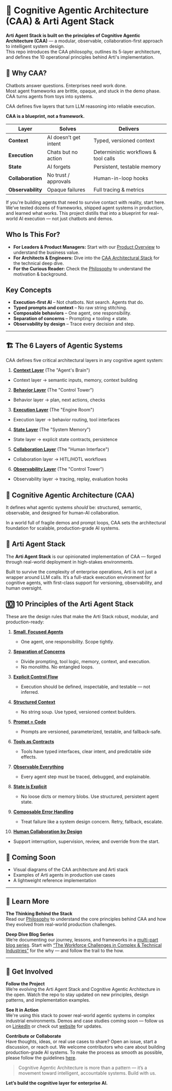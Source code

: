 # 🧠 Cognitive Agentic Architecture (CAA) & Arti Agent Stack

**Arti Agent Stack is built on the principles of Cognitive Agentic Architecture (CAA)** — a modular, observable, collaboration-first approach to intelligent system design.  
This repo introduces the CAA philosophy, outlines its 5-layer architecture, and defines the 10 operational principles behind Arti's implementation.

## 🚀 Why CAA?

Chatbots answer questions. Enterprises need work done.  
Most agent frameworks are brittle, opaque, and stuck in the demo phase.  
CAA turns agents from toys into systems.

CAA defines five layers that turn LLM reasoning into reliable execution.

**CAA is a blueprint, not a framework.**  

| Layer | Solves | Delivers |
|-------|--------|----------|
| **Context** | AI doesn’t get intent | Typed, versioned context |
| **Execution** | Chats but no action | Deterministic workflows & tool calls |
| **State** | AI forgets | Persistent, testable memory |
| **Collaboration** | No trust / approvals | Human-in-loop hooks |
| **Observability** | Opaque failures | Full tracing & metrics |

If you're building agents that need to survive contact with reality, start here. We’ve tested dozens of frameworks, shipped agent systems in production, and learned what works. This project distills that into a blueprint for real-world AI execution — not just chatbots and demos.


## Who Is This For?

*   **For Leaders & Product Managers:** Start with our [Product Overview](./product_overview.md) to understand the business value.
*   **For Architects & Engineers:** Dive into the [CAA Architectural Stack](./architecture.md) for the technical deep dive.
*   **For the Curious Reader:** Check the [Philosophy](./philosophy.md) to understand the motivation & background.


## Key Concepts

- **Execution-first AI** – Not chatbots. Not search. Agents that do.
- **Typed prompts and context** – No raw string stitching.
- **Composable behaviors** – One agent, one responsibility.
- **Separation of concerns** – Prompting ≠ tooling ≠ state.
- **Observability by design** – Trace every decision and step.

---

## 🏗️ The 6 Layers of Agentic Systems

CAA defines five critical architectural layers in any cognitive agent system:

1. [**Context Layer**](layers/01-context-layer.md) (The "Agent's Brain")
- Context layer → semantic inputs, memory, context building 

2. [**Behavior Layer**](layers/02-behavior-layer.md) (The "Control Tower")
- Behavior layer → plan, next actions, checks

3. [**Execution Layer**](layers/03-execution-layer.md) (The "Engine Room")
- Execution layer → behavior routing, tool interfaces 

4. [**State Layer**](layers/04-state-layer.md) (The "System Memory")
- State layer → explicit state contracts, persistence  

5. [**Collaboration Layer**](layers/05-collaboration-layer.md) (The "Human Interface")
- Collaboration layer → HITL/HOTL workflows  

6. [**Observability Layer**](layers/06-observability-layer.md) (The "Control Tower")
- Observability layer → tracing, replay, evaluation hooks



## 🔷 Cognitive Agentic Architecture (CAA)

It defines what agentic systems *should* be: structured, semantic, observable, and designed for human-AI collaboration.

In a world full of fragile demos and prompt loops, CAA sets the architectural foundation for scalable, production-grade AI systems.


## 🧩 Arti Agent Stack

The **Arti Agent Stack** is our opinionated implementation of CAA — forged through real-world deployment in high-stakes environments.

Built to survive the complexity of enterprise operations, Arti is not just a wrapper around LLM calls. It’s a full-stack execution environment for cognitive agents, with first-class support for versioning, observability, and human oversight.



## 🔟 10 Principles of the Arti Agent Stack

These are the design rules that make the Arti Stack robust, modular, and production-ready:

1. [**Small, Focused Agents**](principles/01-small-focused-agents.md)  
   - One agent, one responsibility. Scope tightly.

2. [**Separation of Concerns**](principles/02-sparation-of-concerns.md)
   - Divide prompting, tool logic, memory, context, and execution.  
   - No monoliths. No entangled loops.

3. [**Explicit Control Flow**](principles/03-explicit-control-flow.md)
   - Execution should be defined, inspectable, and testable — not inferred.

4. [**Structured Context**](principles/04-structured-context.md)
   - No string soup. Use typed, versioned context builders.

5. [**Prompt = Code**](principles/05-prompt-management.md)
   - Prompts are versioned, parameterized, testable, and fallback-safe.

6. [**Tools as Contracts**](principles/06-tools-as-contracts.md)
   - Tools have typed interfaces, clear intent, and predictable side effects.

7. [**Observable Everything**](principles/07-observable-everything.md)
   - Every agent step must be traced, debugged, and explainable.

8. [**State is Explicit**](principles/08-state-is-explicit.md)
   - No loose dicts or memory blobs. Use structured, persistent agent state.

9. [**Composable Error Handling**](principles/09-composable-error-handling.md)
   - Treat failure like a system design concern. Retry, fallback, escalate.

10. [**Human Collaboration by Design**](principles/10-human-collaboration-by-design.md)
   - Support interruption, supervision, review, and override from the start.



## 📍 Coming Soon

- Visual diagrams of the CAA architecture and Arti stack
- Examples of Arti agents in production use cases
- A lightweight reference implementation




---

## 📖 Learn More

**The Thinking Behind the Stack**  
Read our [Philosophy](./philosophy.md) to understand the core principles behind CAA and how they evolved from real-world production challenges.

**Deep Dive Blog Series**  
We’re documenting our journey, lessons, and frameworks in a [multi-part blog series](https://www.artiquare.com/tag/ai-agent-frameworks/). Start with [“The Workforce Challenges in Complex & Technical Industries”](https://www.artiquare.com/ai-workforce-augmentation-workforce-challenges/) for the why — and follow the trail to the how.

---



## 🚀 Get Involved

**Follow the Project**  
We’re evolving the Arti Agent Stack and Cognitive Agentic Architecture in the open. Watch the repo to stay updated on new principles, design patterns, and implementation examples.

**See It in Action**  
We're using this stack to power real-world agentic systems in complex industrial environments. Demos and case studies coming soon — follow us on [LinkedIn](https://www.linkedin.com/company/artiquare) or check out [website](https://www.artiquare.com/) for updates.

**Contribute or Collaborate**  
Have thoughts, ideas, or real use cases to share? Open an issue, start a discussion, or reach out. We welcome contributors who care about building production-grade AI systems.
To make the process as smooth as possible, please follow the guidelines [here](./CONTRIBUTING.md).



> Cognitive Agentic Architecture is more than a pattern — it’s a movement toward intelligent, accountable systems. Build with us.




**Let’s build the cognitive layer for enterprise AI.**
